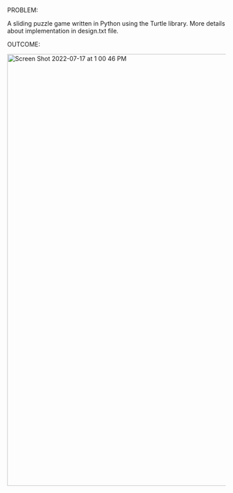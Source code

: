 PROBLEM:

A sliding puzzle game written in Python using the Turtle library. More details about implementation in design.txt file.

OUTCOME:

<img width="995" alt="Screen Shot 2022-07-17 at 1 00 46 PM" src="https://user-images.githubusercontent.com/59405316/179416601-8cd697cc-f42e-489b-8e89-c760d2059539.png">
